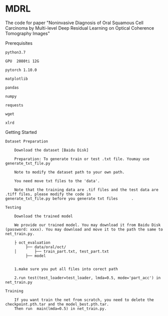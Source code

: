 # MDRL
The code for paper "Noninvasive Diagnosis of Oral Squamous Cell Carcinoma by Multi-level Deep Residual Learning on Optical Coherence Tomography Images"


Prerequisites

	python3.7
	
	GPU  2080ti 12G
	
	pytorch 1.10.0
	
	matplotlib
	
	pandas
	
	numpy
	
	requests
	
	wget
	
	xlrd
	
Getting Started

	Dataset Preparation
	
		Download the dataset [Baidu Disk]
		
		Preparation: To generate train or test .txt file. Youmay use generate_txt_file.py
		
		Note to modify the dataset path to your own path.
		
		You need move txt files to the 'data'.
		
		Note that the training data are .tif files and the test data are .tiff files, please modify the code in 				generate_txt_file.py before you generate txt files 		.
				
	Testing
		
		Download the trained model
		
		We provide our trained model. You may download it from Baidu Disk (password: xxxx). You may download and move it to the path the same to 				net_train.py.

		├ oct_evaluation
		     ├── data/oral/oct/
		│        ├── train_part.txt, test_part.txt
		     ├── model
		 

		1.make sure you put all files into corect path     
		
		2.run test(test_loader=test_loader, lmda=0.5, mode='part_acc') in net_train.py

	Training
	
		If you want train the net from scratch, you need to delete the checkpoint.pth.tar and the model_best.pth.tar.
		Then run  main(lmda=0.5) in net_train.py.

		
